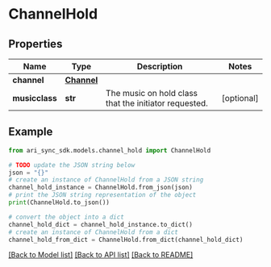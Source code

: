 # ChannelHold


## Properties

Name | Type | Description | Notes
------------ | ------------- | ------------- | -------------
**channel** | [**Channel**](Channel.md) |  | 
**musicclass** | **str** | The music on hold class that the initiator requested. | [optional] 

## Example

```python
from ari_sync_sdk.models.channel_hold import ChannelHold

# TODO update the JSON string below
json = "{}"
# create an instance of ChannelHold from a JSON string
channel_hold_instance = ChannelHold.from_json(json)
# print the JSON string representation of the object
print(ChannelHold.to_json())

# convert the object into a dict
channel_hold_dict = channel_hold_instance.to_dict()
# create an instance of ChannelHold from a dict
channel_hold_from_dict = ChannelHold.from_dict(channel_hold_dict)
```
[[Back to Model list]](../README.md#documentation-for-models) [[Back to API list]](../README.md#documentation-for-api-endpoints) [[Back to README]](../README.md)


